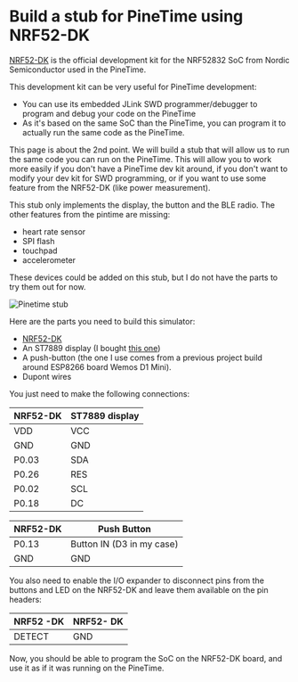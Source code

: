 # Build a stub for PineTime using NRF52-DK
[NRF52-DK](https://www.nordicsemi.com/Software-and-Tools/Development-Kits/nRF52-DK) is the official development kit for the NRF52832 SoC from Nordic Semiconductor used in the PineTime.

This development kit can be very useful for PineTime development:
 * You can use its embedded JLink SWD programmer/debugger to program and debug your code on the PineTime
 * As it's based on the same SoC than the PineTime, you can program it to actually run the same code as the PineTime. 
 
This page is about the 2nd point. We will build a stub that will allow us to run the same code you can run on the PineTime. This will allow you to work more easily if you don't have a PineTime dev kit around, if you don't want to modify your dev kit for SWD programming, or if you want to use some feature from the NRF52-DK (like power measurement).

This stub only implements the display, the button and the BLE radio. The other features from the pintime are missing: 
 * heart rate sensor
 * SPI flash
 * touchpad
 * accelerometer

These devices could be added on this stub, but I do not have the parts to try them out for now.

![Pinetime stub](../images/pinetimestub1.jpg "PinetimeStub")


Here are the parts you need to build this simulator:
 * [NRF52-DK](https://www.nordicsemi.com/Software-and-Tools/Development-Kits/nRF52-DK)
 * An ST7889 display (I bought [this one](https://www.aliexpress.com/item/32859772356.html?spm=a2g0s.9042311.0.0.1b774c4dSoc4Xz))
 * A push-button (the one I use comes from a previous project build around ESP8266 board Wemos D1 Mini).
 * Dupont wires
 
You just need to make the following connections:

| NRF52-DK | ST7889 display |
| ---------|--------------- |
| VDD      | VCC            |
| GND      | GND            |
| P0.03    | SDA            |
| P0.26    | RES            |
| P0.02    | SCL            |
| P0.18    | DC             |


| NRF52-DK | Push Button            |
| ---------|----------------------- |
| P0.13 | Button IN (D3 in my case) |
| GND | GND                         |

You also need to enable the I/O expander to disconnect pins from the buttons and LED on the NRF52-DK and leave them available on the pin headers:

| NRF52 -DK | NRF52- DK |
| --------- | --------- |
| DETECT    | GND       |

Now, you should be able to program the SoC on the NRF52-DK board, and use it as if it was running on the PineTime.